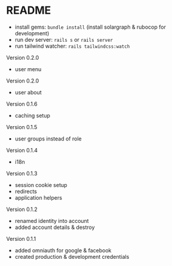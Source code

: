 # README

* install gems: `bundle install` (install solargraph & rubocop for development)
* run dev server: `rails s` or `rails server`
* run tailwind watcher: `rails tailwindcss:watch`

Version 0.2.0
- user menu

Version 0.2.0
- user about

Version 0.1.6
- caching setup

Version 0.1.5
- user groups instead of role

Version 0.1.4
- i18n

Version 0.1.3
- session cookie setup
- redirects
- application helpers

Version 0.1.2
- renamed identity into account
- added account details & destroy

Version 0.1.1
- added omniauth for google & facebook
- created production & development credentials
